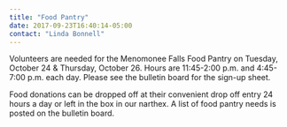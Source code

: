 ```yaml
---
title: "Food Pantry"
date: 2017-09-23T16:40:14-05:00
contact: "Linda Bonnell"
---
```


Volunteers are needed for the
Menomonee Falls Food Pantry on
Tuesday, October 24 & Thursday, October 26.
Hours are 11:45-2:00 p.m. and 4:45-7:00 p.m. each
day. Please see the bulletin board for the sign-up
sheet.


Food donations can be dropped
off at their convenient drop off entry 24 hours a day
or left in the box in our narthex. A list of food
pantry needs is posted on the bulletin board.
